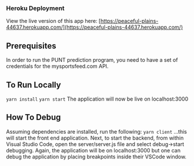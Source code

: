 ### Heroku Deployment
View the live version of this app here:
[https://peaceful-plains-44637.herokuapp.com/](https://peaceful-plains-44637.herokuapp.com/)

## Prerequisites
In order to run the PUNT prediction program, you need to have a set of credentials for the mysportsfeed.com API.

## To Run Locally
`yarn install`
`yarn start`
The application will now be live on localhost:3000

## How To Debug
Assuming dependencies are installed, run the following:
`yarn client`
...this will start the front end application.  Next, to start the backend, from within Visual Studio Code, open the server/server.js file and select debug->start debugging.  Again, the application will be on localhost:3000 but one can debug the application by placing breakpoints inside their VSCode window.  
